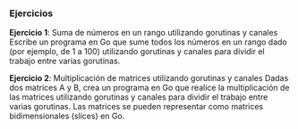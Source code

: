 ### Ejercicios

**Ejercicio 1**: Suma de números en un rango utilizando gorutinas y canales
Escribe un programa en Go que sume todos los números en un rango dado (por ejemplo, de 1 a 100) utilizando gorutinas y canales para dividir el trabajo entre varias gorutinas.

**Ejercicio 2**: Multiplicación de matrices utilizando gorutinas y canales
Dadas dos matrices A y B, crea un programa en Go que realice la multiplicación de las matrices utilizando gorutinas y canales para dividir el trabajo entre varias gorutinas. Las matrices se pueden representar como matrices bidimensionales (slices) en Go.